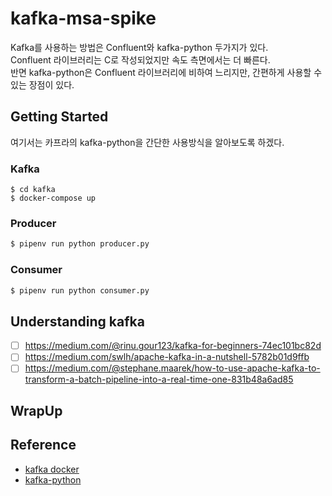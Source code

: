 # kafka-msa-spike
Kafka를 사용하는 방법은 Confluent와 kafka-python 두가지가 있다. <br/>
Confluent 라이브러리는 C로 작성되었지만 속도 측면에서는 더 빠른다. <br/>
반면 kafka-python은 Confluent 라이브러리에 비하여 느리지만, 간편하게 사용할 수 있는 장점이 있다.

## Getting Started
여기서는 카프라의 kafka-python을 간단한 사용방식을 알아보도록 하겠다.

### Kafka
```
$ cd kafka
$ docker-compose up
```

### Producer

```bash
$ pipenv run python producer.py
```

### Consumer

```bash
$ pipenv run python consumer.py
```

## Understanding kafka
- [ ] https://medium.com/@rinu.gour123/kafka-for-beginners-74ec101bc82d
- [ ] https://medium.com/swlh/apache-kafka-in-a-nutshell-5782b01d9ffb
- [ ] https://medium.com/@stephane.maarek/how-to-use-apache-kafka-to-transform-a-batch-pipeline-into-a-real-time-one-831b48a6ad85

## WrapUp



## Reference
- [kafka docker](https://www.joinc.co.kr/w/man/12/Kafka/docker)
- [kafka-python](https://needjarvis.tistory.com/607)
